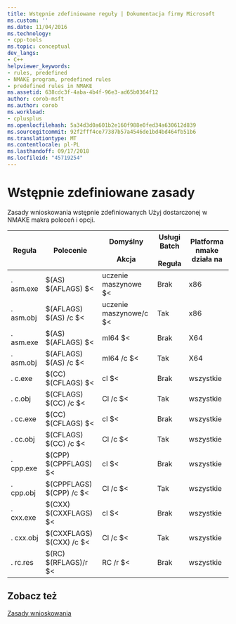 ```yaml
---
title: Wstępnie zdefiniowane reguły | Dokumentacja firmy Microsoft
ms.custom: ''
ms.date: 11/04/2016
ms.technology:
- cpp-tools
ms.topic: conceptual
dev_langs:
- C++
helpviewer_keywords:
- rules, predefined
- NMAKE program, predefined rules
- predefined rules in NMAKE
ms.assetid: 638cdc3f-4aba-4b4f-96e3-ad65b0364f12
author: corob-msft
ms.author: corob
ms.workload:
- cplusplus
ms.openlocfilehash: 5a34d3d0a601b2e160f988e0fed34a630612d839
ms.sourcegitcommit: 92f2fff4ce77387b57a4546de1bd4bd464fb51b6
ms.translationtype: MT
ms.contentlocale: pl-PL
ms.lasthandoff: 09/17/2018
ms.locfileid: "45719254"
---
```

# <a name="predefined-rules"></a>Wstępnie zdefiniowane zasady

Zasady wnioskowania wstępnie zdefiniowanych Użyj dostarczonej w NMAKE makra poleceń i opcji.

|Reguła|Polecenie|Domyślny<br /><br /> Akcja|Usługi Batch<br /><br /> Reguła|Platforma nmake działa na|
|----------|-------------|------------------------|--------------------|----------------------------|
|. asm.exe|$(AS) $(AFLAGS) $&LT;|uczenie maszynowe $<|Brak|x86|
|. asm.obj|$(AFLAGS) $(AS) /c $<|uczenie maszynowe/c $<|Tak|x86|
|. asm.exe|$(AS) $(AFLAGS) $&LT;|ml64 $<|Brak|X64|
|. asm.obj|$(AFLAGS) $(AS) /c $<|ml64 /c $<|Tak|X64|
|. c.exe|$(CC) $(CFLAGS) $&LT;|cl $<|Brak|wszystkie|
|. c.obj|$(CFLAGS) $(CC) /c $<|Cl /c $<|Tak|wszystkie|
|. cc.exe|$(CC) $(CFLAGS) $&LT;|cl $<|Brak|wszystkie|
|. cc.obj|$(CFLAGS) $(CC) /c $<|Cl /c $<|Tak|wszystkie|
|. cpp.exe|$(CPP) $(CPPFLAGS) $&LT;|cl $<|Brak|wszystkie|
|. cpp.obj|$(CPPFLAGS) $(CPP) /c $<|Cl /c $<|Tak|wszystkie|
|. cxx.exe|$(CXX) $(CXXFLAGS) $&LT;|cl $<|Brak|wszystkie|
|. cxx.obj|$(CXXFLAGS) $(CXX) /c $<|Cl /c $<|Tak|wszystkie|
|. rc.res|$(RC) $(RFLAGS)/r $<|RC /r $<|Brak|wszystkie|

## <a name="see-also"></a>Zobacz też

[Zasady wnioskowania](../build/inference-rules.md)